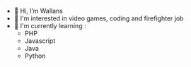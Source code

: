 - 👋 Hi, I’m Wallans
- 👀 I'm interested in video games, coding and firefighter job
- 🌱 I'm currently learning :
    - PHP
    - Javascript
    - Java
    - Python

